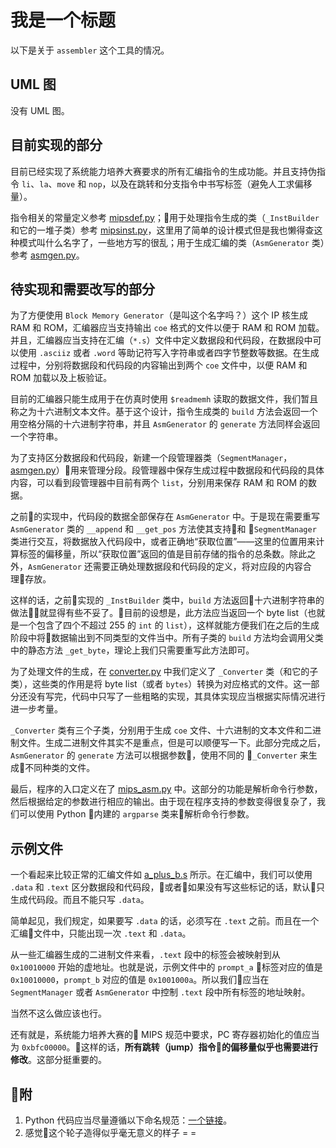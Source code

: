 # 我是一个标题

以下是关于 `assembler` 这个工具的情况。

## UML 图

没有 UML 图。

## 目前实现的部分

目前已经实现了系统能力培养大赛要求的所有汇编指令的生成功能。并且支持伪指令 `li`、`la`、`move` 和 `nop`，以及在跳转和分支指令中书写标签（避免人工求偏移量）。

指令相关的常量定义参考 [mipsdef.py](../mipsdef.py)；用于处理指令生成的类（`_InstBuilder` 和它的一堆子类）参考 [mipsinst.py](../mipsinst.py)，这里用了简单的设计模式但是我也懒得查这种模式叫什么名字了，一些地方写的很乱；用于生成汇编的类（`AsmGenerator` 类）参考 [asmgen.py](../asmgen.py)。

## 待实现和需要改写的部分

为了方便使用 `Block Memory Generator`（是叫这个名字吗？）这个 IP 核生成 RAM 和 ROM，汇编器应当支持输出 `coe` 格式的文件以便于 RAM 和 ROM 加载。并且，汇编器应当支持在汇编（`*.s`）文件中定义数据段和代码段，在数据段中可以使用 `.asciiz` 或者 `.word` 等助记符写入字符串或者四字节整数等数据。在生成过程中，分别将数据段和代码段的内容输出到两个 `coe` 文件中，以便 RAM 和 ROM 加载以及上板验证。

目前的汇编器只能生成用于在仿真时使用 `$readmemh` 读取的数据文件，我们暂且称之为十六进制文本文件。基于这个设计，指令生成类的 `build` 方法会返回一个用空格分隔的十六进制字符串，并且 `AsmGenerator` 的 `generate` 方法同样会返回一个字符串。

为了支持区分数据段和代码段，新建一个段管理器类（`SegmentManager`，[asmgen.py](../asmgen.py)）用来管理分段。段管理器中保存生成过程中数据段和代码段的具体内容，可以看到段管理器中目前有两个 `list`，分别用来保存 RAM 和 ROM 的数据。

之前的实现中，代码段的数据全部保存在 `AsmGenerator` 中。于是现在需要重写 `AsmGenerator` 类的 `__append` 和 `__get_pos` 方法使其支持和 `SegmentManager` 类进行交互，将数据放入代码段中，或者正确地“获取位置”——这里的位置用来计算标签的偏移量，所以“获取位置”返回的值是目前存储的指令的总条数。除此之外，`AsmGenerator` 还需要正确处理数据段和代码段的定义，将对应段的内容合理存放。

这样的话，之前实现的 `_InstBuilder` 类中，`build` 方法返回十六进制字符串的做法就显得有些不妥了。目前的设想是，此方法应当返回一个 byte list（也就是一个包含了四个不超过 255 的 `int` 的 `list`），这样就能方便我们在之后的生成阶段中将数据输出到不同类型的文件当中。所有子类的 `build` 方法均会调用父类中的静态方法 `_get_byte`，理论上我们只需要重写此方法即可。

为了处理文件的生成，在 [converter.py](../converter.py) 中我们定义了 `_Converter` 类（和它的子类），这些类的作用是将 byte list（或者 `bytes`）转换为对应格式的文件。这一部分还没有写完，代码中只写了一些粗略的实现，其具体实现应当根据实际情况进行进一步考量。

`_Converter` 类有三个子类，分别用于生成 `coe` 文件、十六进制的文本文件和二进制文件。生成二进制文件其实不是重点，但是可以顺便写一下。此部分完成之后，`AsmGenerator` 的 `generate` 方法可以根据参数，使用不同的 `_Converter` 来生成不同种类的文件。

最后，程序的入口定义在了 [mips_asm.py](../mips_asm.py) 中。这部分的功能是解析命令行参数，然后根据给定的参数进行相应的输出。由于现在程序支持的参数变得很复杂了，我们可以使用 Python 内建的 `argparse` 类来解析命令行参数。

## 示例文件

一个看起来比较正常的汇编文件如 [a_plus_b.s](a_plus_b.s) 所示。在汇编中，我们可以使用 `.data` 和 `.text` 区分数据段和代码段，或者如果没有写这些标记的话，默认只生成代码段。而且不能只写 `.data`。

简单起见，我们规定，如果要写 `.data` 的话，必须写在 `.text` 之前。而且在一个汇编文件中，只能出现一次 `.text` 和 `.data`。

从一些汇编器生成的二进制文件来看，`.text` 段中的标签会被映射到从 `0x10010000` 开始的虚地址。也就是说，示例文件中的 `prompt_a` 标签对应的值是 `0x10010000`，`prompt_b` 对应的值是 `0x1001000a`。所以我们应当在 `SegmentManager` 或者 `AsmGenerator` 中控制 `.text` 段中所有标签的地址映射。

当然不这么做应该也行。

还有就是，系统能力培养大赛的 MIPS 规范中要求，PC 寄存器初始化的值应当为 `0xbfc00000`。这样的话，**所有跳转（jump）指令的偏移量似乎也需要进行修改**。这部分挺重要的。

## 附

1. Python 代码应当尽量遵循以下命名规范：[一个链接](http://zh-google-styleguide.readthedocs.io/en/latest/google-python-styleguide/python_style_rules/#id16)。
2. 感觉这个轮子造得似乎毫无意义的样子 = =
